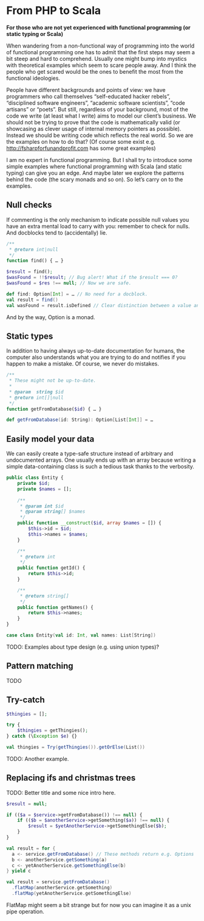 # From PHP to Scala

**For those who are not yet experienced with functional programming (or static typing or Scala)**

When wandering from a non-functional way of programming into the world of functional programming one has to admit that the first steps may seem a bit steep and hard to comprehend. Usually one might bump into mystics with theoretical examples which seem to scare people away. And I think the people who get scared would be the ones to benefit the most from the functional ideologies.

People have different backgrounds and points of view: we have programmers who call themselves “self-educated hacker rebels”, “disciplined software engineers”, “academic software scientists”, “code artisans” or “poets”. But still, regardless of your background, most of the code we write (at least what I write) aims to model our client’s business. We should not be trying to prove that the code is mathematically valid (or showcasing as clever usage of internal memory pointers as possible). Instead we should be writing code which reflects the real world. So we are the examples on how to do that? (Of course some exist e.g. http://fsharpforfunandprofit.com has some great examples)

I am no expert in functional programming. But I shall try to introduce some simple examples where functional programming with Scala (and static typing) can give you an edge. And maybe later we explore the patterns behind the code (the scary monads and so on). So let’s carry on to the examples.

## Null checks

If commenting is the only mechanism to indicate possible null values you have an extra mental load to carry with you: remember to check for nulls. And docblocks tend to (accidentally) lie.

```php
/**
 * @return int|null
 */
function find() { … }

$result = find();
$wasFound = !!$result; // Bug alert! What if the $result === 0?
$wasFound = $res !== null; // Now we are safe.
```

``` scala
def find: Option[Int] = … // No need for a docblock.
val result = find()
val wasFound = result.isDefined // Clear distinction between a value and it’s existence.
```

And by the way, Option is a monad.

## Static types

In addition to having always up-to-date documentation for humans, the computer also understands what you are trying to do and notifies if you happen to make a mistake. Of course, we never do mistakes.

```php
/**
 * These might not be up-to-date.
 *
 * @param  string $id
 * @return int[]|null
 */
function getFromDatabase($id) { … }
```

```scala
def getFromDatabase(id: String): Option[List[Int]] = …
```

## Easily model your data

We can easily create a type-safe structure instead of arbitrary and undocumented arrays. One usually ends up with an array because writing a simple data-containing class is such a tedious task thanks to the verbosity.

```php
public class Entity {
    private $id;
    private $names = [];
    
    /**
     * @param int $id
     * @param string[] $names
     */
    public function __construct($id, array $names = []) {
        $this->id = $id;
        $this->names = $names;
    }

    /**
     * @return int
     */
    public function getId() {
        return $this->id;
    }

    /**
     * @return string[]
     */
    public function getNames() {
        return $this->names;
    }
}
```

```scala
case class Entity(val id: Int, val names: List[String])
```

TODO: Examples about type design (e.g. using union types)?

## Pattern matching

TODO

## Try-catch

```php
$thingies = [];

try {
    $thingies = getThingies();
} catch (\Exception $e) {}
```

```scala
val thingies = Try(getThingies()).getOrElse(List())
```

TODO: Another example.

## Replacing ifs and christmas trees

TODO: Better title and some nice intro here.

```php
$result = null;

if (($a = $service->getFromDatabase()) !== null) {
    if (($b = $anotherService->getSomething($a)) !== null) {
        $result = $yetAnotherService->getSomethingElse($b);
    }
}
```

```scala
val result = for {
  a <- service.getFromDatabase() // These methods return e.g. Options
  b <- anotherService.getSomething(a)
  c <- yetAnotherService.getSomethingElse(b)
} yield c
```

```scala
val result = service.getFromDatabase()
  .flatMap(anotherService.getSomething)
  .flatMap(yetAnotherService.getSomethingElse)
```

FlatMap might seem a bit strange but for now you can imagine it as a unix pipe operation.
